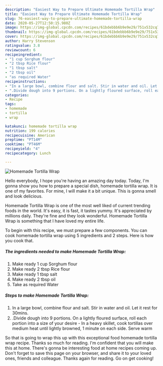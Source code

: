 ```yaml
---
description: "Easiest Way to Prepare Ultimate Homemade Tortilla Wrap"
title: "Easiest Way to Prepare Ultimate Homemade Tortilla Wrap"
slug: 76-easiest-way-to-prepare-ultimate-homemade-tortilla-wrap
date: 2020-05-27T12:50:15.980Z
image: https://img-global.cpcdn.com/recipes/61bdebbb6b9e9e29/751x532cq70/homemade-tortilla-wrap-recipe-main-photo.jpg
thumbnail: https://img-global.cpcdn.com/recipes/61bdebbb6b9e9e29/751x532cq70/homemade-tortilla-wrap-recipe-main-photo.jpg
cover: https://img-global.cpcdn.com/recipes/61bdebbb6b9e9e29/751x532cq70/homemade-tortilla-wrap-recipe-main-photo.jpg
author: Harry Stevenson
ratingvalue: 3.8
reviewcount: 6
recipeingredient:
- "1 cup Sorghum flour"
- "2 tbsp Rice flour"
- "1 tbsp salt"
- "2 tbsp oil"
- "as required Water"
recipeinstructions:
- "In a large bowl, combine flour and salt. Stir in water and oil. Let it rest for 30mins."
- ".Divide dough into 9 portions. On a lightly floured surface, roll each portion into a size of your desire In a heavy skillet, cook tortillas over medium heat until lightly browned, 1 minute on each side. Serve warm"
categories:
- Recipe
tags:
- homemade
- tortilla
- wrap

katakunci: homemade tortilla wrap 
nutrition: 199 calories
recipecuisine: American
preptime: "PT14M"
cooktime: "PT46M"
recipeyield: "4"
recipecategory: Lunch

---
```



![Homemade Tortilla Wrap](https://img-global.cpcdn.com/recipes/61bdebbb6b9e9e29/751x532cq70/homemade-tortilla-wrap-recipe-main-photo.jpg)

Hello everybody, I hope you're having an amazing day today. Today, I'm gonna show you how to prepare a special dish, homemade tortilla wrap. It is one of my favorites. For mine, I will make it a bit unique. This is gonna smell and look delicious.

Homemade Tortilla Wrap is one of the most well liked of current trending foods in the world. It's easy, it is fast, it tastes yummy. It's appreciated by millions daily. They're fine and they look wonderful. Homemade Tortilla Wrap is something that I have loved my entire life.




To begin with this recipe, we must prepare a few components. You can cook homemade tortilla wrap using 5 ingredients and 2 steps. Here is how you cook that.

##### The ingredients needed to make Homemade Tortilla Wrap:

1. Make ready 1 cup Sorghum flour
1. Make ready 2 tbsp Rice flour
1. Make ready 1 tbsp salt
1. Make ready 2 tbsp oil
1. Take as required Water




##### Steps to make Homemade Tortilla Wrap:

1. In a large bowl, combine flour and salt. Stir in water and oil. Let it rest for 30mins.
1. .Divide dough into 9 portions. On a lightly floured surface, roll each portion into a size of your desire - In a heavy skillet, cook tortillas over medium heat until lightly browned, 1 minute on each side. Serve warm




So that is going to wrap this up with this exceptional food homemade tortilla wrap recipe. Thanks so much for reading. I'm confident that you will make this at home. There's gonna be interesting food at home recipes coming up. Don't forget to save this page on your browser, and share it to your loved ones, friends and colleague. Thanks again for reading. Go on get cooking!
